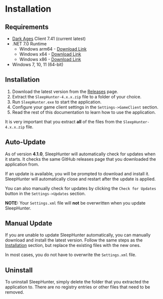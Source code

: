 # Installation

## Requirements

- [Dark Ages](https://www.darkages.com) Client 7.41 (current latest)
- .NET 7.0 Runtime
    - Windows arm64 - [Download Link](https://dotnet.microsoft.com/en-us/download/dotnet/thank-you/runtime-desktop-7.0.5-windows-arm64-installer)
    - Windows x64 - [Download Link](https://dotnet.microsoft.com/en-us/download/dotnet/thank-you/runtime-desktop-7.0.5-windows-x64-installer)
    - Windows x86 - [Download Link](https://dotnet.microsoft.com/en-us/download/dotnet/thank-you/runtime-desktop-7.0.5-windows-x86-installer)
- Windows 7, 10, 11 (64-bit)

## Installation

1. Download the latest version from the [Releases](https://github.com/ewrogers/SleepHunter4/releases) page.
2. Extract the `SleepHunter-4.x.x.zip` file to a folder of your choice.
3. Run `SleepHunter.exe` to start the application.
4. Configure your game client settings in the `Settings->GameClient` section.
5. Read the rest of this documentation to learn how to use the application.

It is very important that you extract **all** of the files from the `SleepHunter-4.x.x.zip` file.

## Auto-Update

As of version **4.1.0**, SleepHunter will automatically check for updates when it starts.
It checks the same GitHub releases page that you downloaded the application from.

If an update is available, you will be prompted to download and install it.
SleepHunter will automatically close and restart after the update is applied.

You can also manually check for updates by clicking the `Check for Updates` button in the `Settings->Updates` section.

**NOTE:** Your `Settings.xml` file will **not** be overwritten when you update SleepHunter.

## Manual Update

If you are unable to update SleepHunter automatically, you can manually download and install the latest version.
Follow the same steps as the [Installation](#installation) section, but replace the existing files with the new ones.

In most cases, you do not have to overwrite the `Settings.xml` file.

## Uninstall

To uninstall SleepHunter, simply delete the folder that you extracted the application to.
There are no registry entries or other files that need to be removed.

